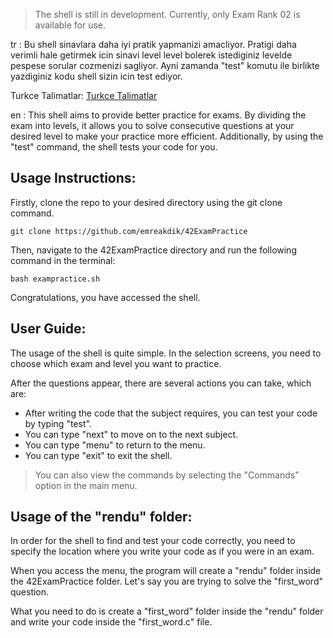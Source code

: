 
> The shell is still in development. Currently, only Exam Rank 02 is
> available for use.


tr : Bu shell sinavlara daha iyi pratik yapmanizi amacliyor. Pratigi daha verimli hale getirmek icin sinavi level level bolerek istediginiz levelde pespese sorular cozmenizi sagliyor. Ayni zamanda "test" komutu ile birlikte yazdiginiz kodu shell sizin icin test ediyor.

Turkce Talimatlar: [Turkce Talimatlar](https://github.com/emreakdik/42ExamPractice/blob/main/tr.md)

en : This shell aims to provide better practice for exams. By dividing the exam into levels, it allows you to solve consecutive questions at your desired level to make your practice more efficient. Additionally, by using the "test" command, the shell tests your code for you.

## Usage Instructions:

Firstly, clone the repo to your desired directory using the git clone command. 

    git clone https://github.com/emreakdik/42ExamPractice

Then, navigate to the 42ExamPractice directory and run the following command in the terminal: 

    bash exampractice.sh

Congratulations, you have accessed the shell.

## User Guide:

The usage of the shell is quite simple. In the selection screens, you need to choose which exam and level you want to practice.

After the questions appear, there are several actions you can take, which are:

-   After writing the code that the subject requires, you can test your code by typing "test".
-   You can type "next" to move on to the next subject.
-   You can type "menu" to return to the menu.
-   You can type "exit" to exit the shell.

> You can also view the commands by selecting the "Commands" option in
> the main menu.

## Usage of the "rendu" folder:

In order for the shell to find and test your code correctly, you need to specify the location where you write your code as if you were in an exam.

When you access the menu, the program will create a "rendu" folder inside the 42ExamPractice folder. Let's say you are trying to solve the "first_word" question.

What you need to do is create a "first_word" folder inside the "rendu" folder and write your code inside the "first_word.c" file.
